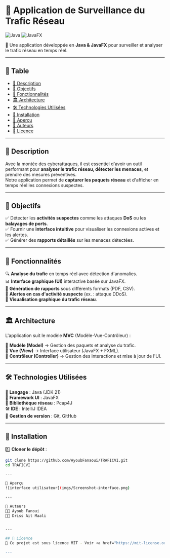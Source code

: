 
# 🚦 Application de Surveillance du Trafic Réseau

![Java](https://img.shields.io/badge/Java-ED8B00?style=for-the-badge&logo=java&logoColor=white) 
![JavaFX](https://img.shields.io/badge/JavaFX-3776AB?style=for-the-badge)  

📡 Une application développée en **Java & JavaFX** pour surveiller et analyser le trafic réseau en temps réel.

---

## 📌 **Table**
- [📖 Description](#-description)
- [🎯 Objectifs](#-objectifs)
- [📜 Fonctionnalités](#-fonctionnalités)
- [🏛️ Architecture](#-architecture)
- [🛠️ Technologies Utilisées](#-technologies-utilisées)
- [🚀 Installation](#-installation)
- [📸 Aperçu](#-aperçu)
- [👥 Auteurs](#-auteurs)
- [📄 Licence](#-licence)

---

## 📖 **Description**
Avec la montée des cyberattaques, il est essentiel d'avoir un outil performant pour **analyser le trafic réseau, détecter les menaces**, et prendre des mesures préventives.  
Notre application permet de **capturer les paquets réseau** et d'afficher en temps réel les connexions suspectes.



---

## 🎯 **Objectifs**
✅ Détecter les **activités suspectes** comme les attaques **DoS** ou les **balayages de ports**.  
✅ Fournir une **interface intuitive** pour visualiser les connexions actives et les alertes.  
✅ Générer des **rapports détaillés** sur les menaces détectées.  

---

## 📜 **Fonctionnalités**
🔍 **Analyse du trafic** en temps réel avec détection d'anomalies.  
📊 **Interface graphique (UI)** interactive basée sur JavaFX.  
📑 **Génération de rapports** sous différents formats (PDF, CSV).  
🛑 **Alertes en cas d'activité suspecte** (ex. : attaque DDoS).  
📡 **Visualisation graphique du trafic réseau**.  

---

## 🏛️ **Architecture**
L'application suit le modèle **MVC** (Modèle-Vue-Contrôleur) :

📂 **Modèle (Model)** → Gestion des paquets et analyse du trafic.  
🎨 **Vue (View)** → Interface utilisateur (JavaFX + FXML).  
🔗 **Contrôleur (Controller)** → Gestion des interactions et mise à jour de l'UI.  

---

## 🛠️ **Technologies Utilisées**
🚀 **Langage** : Java (JDK 21)  
🎨 **Framework UI** : JavaFX  
📡 **Bibliothèque réseau** : Pcap4J  
🛠️ **IDE** : IntelliJ IDEA  
📂 **Gestion de version** : Git, GitHub  

---

## 🚀 **Installation**
1️⃣ **Cloner le dépôt** :
```bash
git clone https://github.com/AyoubFanaoui/TRAFICVI.git
cd TRAFICVI

---

📸 Aperçu
![interface utilisateur](imgs/Screenshot-interface.png)

---

👥 Auteurs
👨‍💻 Ayoub Fanoui
👨‍💻 Driss Ait Maali


---

## 📄 Licence
📜 Ce projet est sous licence MIT - Voir <a href="https://mit-license.org/">LICENSE</a> pour plus d'informations.

---

